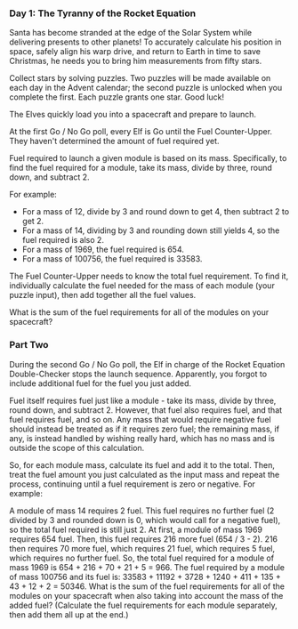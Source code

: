 ### Day 1: The Tyranny of the Rocket Equation
Santa has become stranded at the edge of the Solar System while delivering presents to other planets! To accurately calculate his position in space, safely align his warp drive, and return to Earth in time to save Christmas, he needs you to bring him measurements from fifty stars.  

Collect stars by solving puzzles. Two puzzles will be made available on each day in the Advent calendar; the second puzzle is unlocked when you complete the first. Each puzzle grants one star. Good luck!  

The Elves quickly load you into a spacecraft and prepare to launch.  

At the first Go / No Go poll, every Elf is Go until the Fuel Counter-Upper. They haven't determined the amount of fuel required yet.  

Fuel required to launch a given module is based on its mass. Specifically, to find the fuel required for a module, take its mass, divide by three, round down, and subtract 2.  

For example:

 * For a mass of 12, divide by 3 and round down to get 4, then subtract 2 to get 2.
 * For a mass of 14, dividing by 3 and rounding down still yields 4, so the fuel required is also 2.
 * For a mass of 1969, the fuel required is 654.
 * For a mass of 100756, the fuel required is 33583.

The Fuel Counter-Upper needs to know the total fuel requirement. To find it, individually calculate the fuel needed for the mass of each module (your puzzle input), then add together all the fuel values.  

What is the sum of the fuel requirements for all of the modules on your spacecraft?

### Part Two
During the second Go / No Go poll, the Elf in charge of the Rocket Equation Double-Checker stops the launch sequence. Apparently, you forgot to include additional fuel for the fuel you just added.

Fuel itself requires fuel just like a module - take its mass, divide by three, round down, and subtract 2. However, that fuel also requires fuel, and that fuel requires fuel, and so on. Any mass that would require negative fuel should instead be treated as if it requires zero fuel; the remaining mass, if any, is instead handled by wishing really hard, which has no mass and is outside the scope of this calculation.

So, for each module mass, calculate its fuel and add it to the total. Then, treat the fuel amount you just calculated as the input mass and repeat the process, continuing until a fuel requirement is zero or negative. For example:

A module of mass 14 requires 2 fuel. This fuel requires no further fuel (2 divided by 3 and rounded down is 0, which would call for a negative fuel), so the total fuel required is still just 2.
At first, a module of mass 1969 requires 654 fuel. Then, this fuel requires 216 more fuel (654 / 3 - 2). 216 then requires 70 more fuel, which requires 21 fuel, which requires 5 fuel, which requires no further fuel. So, the total fuel required for a module of mass 1969 is 654 + 216 + 70 + 21 + 5 = 966.
The fuel required by a module of mass 100756 and its fuel is: 33583 + 11192 + 3728 + 1240 + 411 + 135 + 43 + 12 + 2 = 50346.
What is the sum of the fuel requirements for all of the modules on your spacecraft when also taking into account the mass of the added fuel? (Calculate the fuel requirements for each module separately, then add them all up at the end.)
